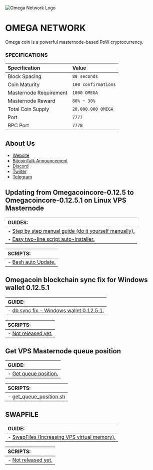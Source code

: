 
![](https://i.imgur.com/jMNyorX.png "Omega Network Logo") 

# OMEGA NETWORK

Omega coin is a powerful masternode-based PoW cryptocurrency.

### SPECIFICATIONS
| Specification | Value |
|:-----------|:-----------|
| Block Spacing | `80 seconds` |
| Coin Maturity | `100 confirmations` |
| Masternode Requirement | `1000 OMEGA` |
| Masternode Reward | `80% ~ 30%` |
| Total Coin Supply | `20.000.000 OMEGA` |
| Port | `7777` |
| RPC Port | `7778` |


## About Us
- [Website](http://omegacoin.network)
- [BitcoinTalk Announcement](https://bitcointalk.org/index.php?topic=2957981)
- [Discord](https://discord.gg/5Yk4Umb)
- [Twiiter](https://twitter.com/Omega_Crypto)
- [Telegram](https://t.me/joinchat/H_heNRC8Nw1L26so_Uxkkg)


## Updating from Omegacoincore-0.12.5 to Omegacoincore-0.12.5.1 on Linux VPS Masternode

| **GUIDES:** |
|:-----------|
| - [Step by step manual guide (do it yourself manually).](https://github.com/Natizyskunk/omegacoin/blob/master/contrib/masternodes-updates/Omega_Update_Guide_VPS_v1.md) |
| - [Easy two-line script auto-installer.](https://github.com/Natizyskunk/omegacoin/blob/master/contrib/masternodes-updates/Omega_Update_Guide_VPS_v2.md)| 

| **SCRIPTS:** |
|:-----------|
| - [Bash auto Update.](https://github.com/Natizyskunk/omegacoin/blob/master/contrib/masternodes-updates/Omega_Update_VPS.sh) |


## Omegacoin blockchain sync fix for Windows wallet 0.12.5.1
| **GUIDE:** |
|:-----------|
| - [db sync fix - Windows wallet 0.12.5.1.](https://github.com/Natizyskunk/omegacoin/blob/master/contrib/masternodes-updates/db_sync_fix_Windows_wallet_0.12.5.1.md) |

| **SCRIPTS:** |
|:-----------|
| - [Not released yet.](https://#) |


## Get VPS Masternode queue position

| **GUIDE:** |
|:-----------|
| - [Get queue position.](https://github.com/Natizyskunk/omegacoin/blob/master/contrib/masternodes-updates/get_queue_position_guide.md) |

| **SCRIPTS:** |
|:-----------|
| - [get_queue_position.sh](https://github.com/Natizyskunk/omegacoin/blob/master/contrib/masternodes-updates/get_queue_position.sh) |


## SWAPFILE

| **GUIDE:** |
|:-----------|
| - [SwapFiles (Increasing VPS virtual memory).](https://github.com/Natizyskunk/omegacoin/blob/master/contrib/masternodes-updates/swapfile_vps_virtual_mem_increase.md) |

| **SCRIPTS:** |
|:-----------|
| - [Not released yet.](https://#) |

